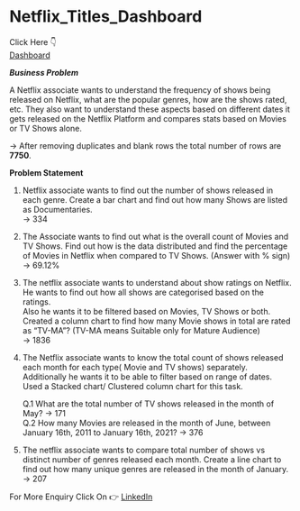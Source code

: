 # Netflix_Titles_Dashboard

Click Here 👇<br>
[Dashboard](https://app.powerbi.com/view?r=eyJrIjoiMWZkYjhiMjktYmFiMS00YzU3LWE0N2EtZTBkZjA5MjlmNzc1IiwidCI6ImM0YzUzNGFiLTZlMGMtNDRmOC04YzRiLTAxN2ViZWUxZGMxYiJ9)

***Business Problem***

A Netflix associate wants to understand the frequency of shows being released on Netflix, what are the popular genres, how are the shows rated, etc. They also want to understand these aspects based on different dates it gets released on the Netflix Platform and compares stats based on Movies or TV Shows alone. 

-> After removing duplicates and blank rows the total number of rows are **7750**.

**Problem Statement**
1. Netflix associate wants to find out the number of shows released in each genre. Create a bar chart and find out how many Shows are listed as Documentaries.<br>
-> 334

2. The Associate wants to find out what is the overall count of Movies and TV Shows. Find out how is the data distributed and find the percentage of Movies in Netflix when compared to TV Shows. (Answer with % sign)<br>
-> 69.12%

3. The netflix associate wants to understand about show ratings on Netflix. He wants to find out how all shows are categorised based on the ratings.<br> Also he wants it to be filtered based on Movies, TV Shows or both.<br>
   Created a column chart to find how many Movie shows in total are rated as “TV-MA”? (TV-MA means Suitable only for Mature Audience)<br>
-> 1836

4. The Netflix associate wants to know the total count of shows released each month for each type( Movie and TV shows) separately.<br> Additionally he wants it to be able to filter based on range of dates.<br>
   Used a Stacked chart/ Clustered column chart for this task.<br>

   Q.1 What are the total number of TV shows released in the month of May? -> 171<br>
   Q.2 How many Movies are released in the month of June, between January 16th, 2011 to January 16th, 2021? -> 376

5. The netflix associate wants to compare total number of shows vs distinct number of genres released each month. Create a line chart to find out how many unique genres are released in the month of January.<br>
-> 207

For More Enquiry Click On 👉 [LinkedIn](https://www.linkedin.com/in/udipta-anupam/)
